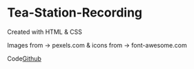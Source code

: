 # Tea-Station-Recording
Created with HTML &amp; CSS

Images from -> pexels.com &
icons from -> font-awesome.com

Code[Github](https://github.com/saadman-galib/Tea-Station-Recording)
